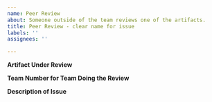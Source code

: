```yaml
---
name: Peer Review
about: Someone outside of the team reviews one of the artifacts.
title: Peer Review - clear name for issue
labels: ''
assignees: ''

---
```


**Artifact Under Review**

**Team Number for Team Doing the Review**

**Description of Issue**
